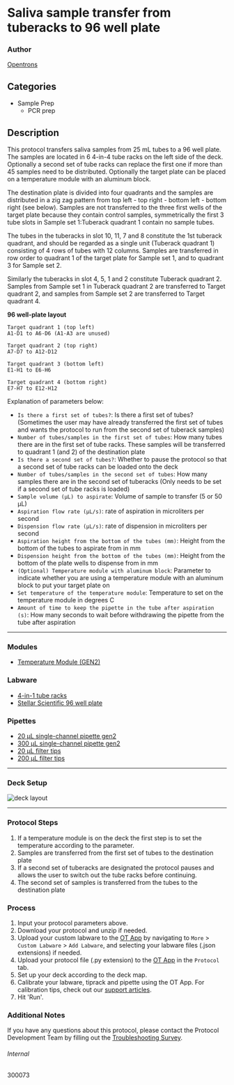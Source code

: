 # Saliva sample transfer from tuberacks to 96 well plate

### Author
[Opentrons](https://opentrons.com/)

## Categories
* Sample Prep
	* PCR prep

## Description
This protocol transfers saliva samples from 25 mL tubes to a 96 well plate. The samples are located in 6 4-in-4 tube racks on the left side of the deck. Optionally a second set of tube racks can replace the first one if more than 45 samples need to be distributed. Optionally the target plate can be placed on a temperature module with an aluminum block.

The destination plate is divided into four quadrants and the samples are distributed in a zig zag pattern from top left - top right - bottom left - bottom right (see below). Samples are not transferred to the three first wells of the target plate because they contain control samples, symmetrically the first 3 tube slots in Sample set 1:Tuberack quadrant 1 contain no sample tubes.

The tubes in the tuberacks in slot 10, 11, 7 and 8 constitute the 1st tuberack quadrant, and should be regarded as a single unit (Tuberack quadrant 1) consisting of 4 rows of tubes with 12 columns. Samples are transferred in row order to quadrant 1 of the target plate for Sample set 1, and to quadrant 3 for Sample set 2.

Similarly the tuberacks in slot 4, 5, 1 and 2 constitute Tuberack quadrant 2. Samples from Sample set 1 in Tuberack quadrant 2 are transferred to Target quadrant 2, and samples from Sample set 2 are transferred to Target quadrant 4.

**96 well-plate layout**
```
Target quadrant 1 (top left)
A1-D1 to A6-D6 (A1-A3 are unused)

Target quadrant 2 (top right)
A7-D7 to A12-D12

Target quadrant 3 (bottom left)
E1-H1 to E6-H6

Target quadrant 4 (bottom right)
E7-H7 to E12-H12
```

Explanation of parameters below:
* `Is there a first set of tubes?`: Is there a first set of tubes? (Sometimes the user may have already transferred the first set of tubes and wants the protocol to run from the second set of tuberack samples)
* `Number of tubes/samples in the first set of tubes`: How many tubes there are in the first set of tube racks. These samples will be transferred to quadrant 1 (and 2) of the destination plate
* `Is there a second set of tubes?`: Whether to pause the protocol so that a second set of tube racks can be loaded onto the deck
* `Number of tubes/samples in the second set of tubes`: How many samples there are in the second set of tuberacks (Only needs to be set if a second set of tube racks is loaded)
* `Sample volume (µL) to aspirate`: Volume of sample to transfer (5 or 50 µL)
* `Aspiration flow rate (µL/s)`: rate of aspiration in microliters per second
* `Dispension flow rate (µL/s)`: rate of dispension in microliters per second
* `Aspiration height from the bottom of the tubes (mm)`: Height from the bottom of the tubes to aspirate from in mm
* `Dispension height from the bottom of the tubes (mm)`: Height from the bottom of the plate wells to dispense from in mm
* `(Optional) Temperature module with aluminum block`: Parameter to indicate whether you are using a temperature module with an aluminum block to put your target plate on
* `Set temperature of the temperature module`: Temperature to set on the temperature module in degrees C
* `Amount of time to keep the pipette in the tube after aspiration (s)`: How many seconds to wait before withdrawing the pipette from the tube after aspiration

---

### Modules
* [Temperature Module (GEN2)](https://shop.opentrons.com/collections/hardware-modules/products/tempdeck)

### Labware
* [4-in-1 tube racks](https://shop.opentrons.com/4-in-1-tube-rack-set/)
* [Stellar Scientific 96 well plate](https://www.stellarscientific.com/96-well-low-profile-fast-type-pcr-plate-with-raised-rim-edge-0-1ml-rnase-and-dnase-free-clear-100-cs/)

### Pipettes
* [20 µL single-channel pipette gen2](https://shop.opentrons.com/single-channel-electronic-pipette-p20/)
* [300 µL single-channel pipette gen2](https://shop.opentrons.com/single-channel-electronic-pipette-p20/)
* [20 µL filter tips](https://shop.opentrons.com/opentrons-20ul-filter-tips/)
* [200 µL filter tips](https://shop.opentrons.com/opentrons-200ul-filter-tips/)

---

### Deck Setup
![deck layout](https://opentrons-protocol-library-website.s3.amazonaws.com/custom-README-images/300073/deck.jpg)

---

### Protocol Steps
1. If a temperature module is on the deck the first step is to set the temperature according to the parameter.
2. Samples are transferred from the first set of tubes to the destination plate
3. If a second set of tuberacks are designated the protocol pauses and allows the user to switch out the tube racks before continuing.
4. The second set of samples is transferred from the tubes to the destination plate

### Process
1. Input your protocol parameters above.
2. Download your protocol and unzip if needed.
3. Upload your custom labware to the [OT App](https://opentrons.com/ot-app) by navigating to `More` > `Custom Labware` > `Add Labware`, and selecting your labware files (.json extensions) if needed.
4. Upload your protocol file (.py extension) to the [OT App](https://opentrons.com/ot-app) in the `Protocol` tab.
5. Set up your deck according to the deck map.
6. Calibrate your labware, tiprack and pipette using the OT App. For calibration tips, check out our [support articles](https://support.opentrons.com/en/collections/1559720-guide-for-getting-started-with-the-ot-2).
7. Hit 'Run'.

### Additional Notes
If you have any questions about this protocol, please contact the Protocol Development Team by filling out the [Troubleshooting Survey](https://protocol-troubleshooting.paperform.co/).

###### Internal
300073

